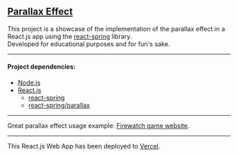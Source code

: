 [Parallax Effect](https://parallax-effect-six.vercel.app/)
---

This project is a showcase of the implementation of the parallax effect in a React.js app using the [react-spring](https://react-spring.io/) library.  
Developed for educational purposes and for fun's sake.  

---

#### Project dependencies:

- [Node.js](https://nodejs.org)
- [React.js](https://reactjs.org/)
  - [react-spring](https://react-spring.io/)
  - [react-spring/parallax](https://react-spring.io/)

---

Great parallax effect usage example: [Firewatch game website](https://www.firewatchgame.com/).  

---

This React.js Web App has been deployed to [Vercel](https://vercel.com/).  
